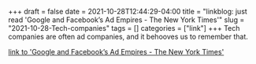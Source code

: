 +++draft = falsedate = 2021-10-28T12:44:29-04:00title = "linkblog: just read 'Google and Facebook’s Ad Empires - The New York Times'"slug = "2021-10-28-Tech-companies"tags = []categories = ["link"]+++Tech companies are often ad companies, and it behooves us to remember that. [link to 'Google and Facebook’s Ad Empires - The New York Times'](https://www.nytimes.com/2021/10/28/technology/google-facebook-advertising.html)